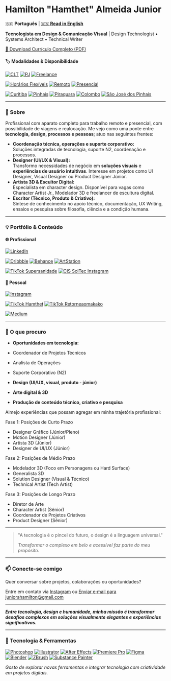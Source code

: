 # Hamilton "Hamthet" Almeida Junior
🇧🇷 **Português** | [🇺🇸 **Read in English**](READMEEnglish.md)

**Tecnologista em Design & Comunicação Visual** | Design Technologist • Systems Architect • Technical Writer

[📄 Download Currículo Completo (PDF)](CURRICULO102025Geral_Portuguese.pdf)

#### 🏷️ Modalidades & Disponibilidade
[![CLT](https://img.shields.io/badge/CLT-0d47a1?style=for-the-badge)](#)
[![PJ](https://img.shields.io/badge/PJ-039be5?style=for-the-badge)](#)
[![Freelance](https://img.shields.io/badge/Freelance-43a047?style=for-the-badge)](#)

[![Horários Flexíveis](https://img.shields.io/badge/Horários%20Flexíveis-ffd600?style=for-the-badge)](#)
[![Remoto](https://img.shields.io/badge/Remoto-26a69a?style=for-the-badge)](#)
[![Presencial](https://img.shields.io/badge/Presencial-8e24aa?style=for-the-badge)](#)

[![Curitiba](https://img.shields.io/badge/Curitiba-388e3c?style=for-the-badge)](#)
[![Pinhais](https://img.shields.io/badge/Pinhais-c62828?style=for-the-badge)](#)
[![Piraquara](https://img.shields.io/badge/Piraquara-3949ab?style=for-the-badge)](#)
[![Colombo](https://img.shields.io/badge/Colombo-fbc02d?style=for-the-badge)](#)
[![São José dos Pinhais](https://img.shields.io/badge/São%20José%20dos%20Pinhais-5d4037?style=for-the-badge)](#)

---

### 📌 Sobre
Profissional com aparato completo para trabalho remoto e presencial, com possibilidade de viagens e realocação. Me vejo como uma ponte entre **tecnologia, design, processos e pessoas**; atuo nas seguintes frentes:

- **Coordenação técnica, operações e suporte corporativo:**  
  Soluções integradas de tecnologia, suporte N2, coordenação e processos.
- **Designer (UI/UX & Visual):**  
  Transformo necessidades de negócio em **soluções visuais** e **experiências de usuário intuitivas**. Interesse em projetos como UI Designer, Visual Designer ou Product Designer Júnior.
- **Artista 3D & Escultor Digital:**  
  Especialista em character design. Disponível para vagas como Character Artist Jr., Modelador 3D e freelancer de escultura digital.
- **Escritor (Técnico, Produto & Criativo):**  
  Síntese de conhecimento no apoio técnico, documentação, UX Writing, ensaios e pesquisa sobre filosofia, ciência e a condição humana.

---

### 💡 Portfólio & Conteúdo

#### 🌐 Profissional
[![LinkedIn](https://img.shields.io/badge/LinkedIn-0077b5?style=for-the-badge&logo=linkedin&logoColor=white)](https://www.linkedin.com/in/hamthet/)

[![Dribbble](https://img.shields.io/badge/Dribbble-ea4c89?style=for-the-badge&logo=dribbble&logoColor=white)](https://dribbble.com/hamthet)
[![Behance](https://img.shields.io/badge/Behance-1769ff?style=for-the-badge&logo=behance&logoColor=white)](https://www.behance.net/hamthet)
[![ArtStation](https://img.shields.io/badge/ArtStation-13aff0?style=for-the-badge&logo=artstation&logoColor=white)](https://www.artstation.com/hamthet)

[![TikTok Supersanidade](https://img.shields.io/badge/TikTok%20Supersanidade-000000?style=for-the-badge&logo=tiktok&logoColor=white)](https://www.tiktok.com/@supersanidade)
[![CIS SolTec Instagram](https://img.shields.io/badge/CIS%20Soluções%20Tecnológicas-E4405F?style=for-the-badge&logo=instagram&logoColor=white)](https://www.instagram.com/cissolucoestecnologicas/)

#### 🎨 Pessoal
[![Instagram](https://img.shields.io/badge/Instagram-E4405F?style=for-the-badge&logo=instagram&logoColor=white)](https://www.instagram.com/hamthet/)

[![TikTok Hamthet](https://img.shields.io/badge/TikTok%20Hamthet-000000?style=for-the-badge&logo=tiktok&logoColor=white)](https://www.tiktok.com/@hamthet)
[![TikTok Retorneaomakako](https://img.shields.io/badge/TikTok%20Retorneaomakako-000000?style=for-the-badge&logo=tiktok&logoColor=white)](https://www.tiktok.com/@retorneaomakako)

[![Medium](https://img.shields.io/badge/Medium-00ab6c?style=for-the-badge&logo=medium&logoColor=white)](https://hamthet.medium.com/)

---

### 🎯 O que procuro

- **Oportunidades em tecnologia:**  
  
- Coordenador de Projetos Técnicos  
  
- Analista de Operações  
  
- Suporte Corporativo (N2)
- **Design (UI/UX, visual, produto - júnior)**
- **Arte digital & 3D**
- **Produção de conteúdo técnico, criativo e pesquisa**

Almejo experiências que possam agregar em minha trajetória profissional:

Fase 1: Posições de Curto Prazo
- Designer Gráfico (Júnior/Pleno)
- Motion Designer (Júnior)
- Artista 3D (Júnior)
- Designer de UI/UX (Júnior)

Fase 2: Posições de Médio Prazo
- Modelador 3D (Foco em Personagens ou Hard Surface)
- Generalista 3D
- Solution Designer (Visual & Técnico)
- Technical Artist (Tech Artist)

Fase 3: Posições de Longo Prazo
- Diretor de Arte
- Character Artist (Sênior)
- Coordenador de Projetos Criativos
- Product Designer (Sênior)

---

> "A tecnologia é o pincel do futuro, o design é a linguagem universal."
> 
> 
> _Transformar o complexo em belo e acessível faz parte do meu propósito._

---

### 📫 Conecte-se comigo

Quer conversar sobre projetos, colaborações ou oportunidades?
  
Entre em contato via [Instagram](https://www.instagram.com/hamthet/) ou <a href="mailto:juniorahamilton@gmail.com">Enviar e‑mail para juniorahamilton@gmail.com</a>

---

**_Entre tecnologia, design e humanidade, minha missão é transformar desafios complexos em soluções visualmente elegantes e experiências significativas._**

---

### 🚀 Tecnologia & Ferramentas

[![Photoshop](https://img.shields.io/badge/Photoshop-31A8FF?style=for-the-badge&logo=adobephotoshop&logoColor=white)](#)
[![Illustrator](https://img.shields.io/badge/Illustrator-FF9A00?style=for-the-badge&logo=adobeillustrator&logoColor=white)](#)
[![After Effects](https://img.shields.io/badge/After%20Effects-9999FF?style=for-the-badge&logo=adobeaftereffects&logoColor=white)](#)
[![Premiere Pro](https://img.shields.io/badge/Premiere%20Pro-9999FF?style=for-the-badge&logo=adobepremierepro&logoColor=white)](#)
[![Figma](https://img.shields.io/badge/Figma-F24E1E?style=for-the-badge&logo=figma&logoColor=white)](#)
[![Blender](https://img.shields.io/badge/Blender-F5792A?style=for-the-badge&logo=blender&logoColor=white)](#)
[![ZBrush](https://img.shields.io/badge/ZBrush-222?style=for-the-badge&logoColor=white)](#)
[![Substance Painter](https://img.shields.io/badge/Substance%20Painter-e94e1b?style=for-the-badge&logo=adobe&logoColor=white)](#)

_Gosto de explorar novas ferramentas e integrar tecnologia com criatividade em projetos digitais._
